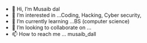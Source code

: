 - 👋 Hi, I’m Musaib dal
- 👀 I’m interested in ...Coding, Hacking, Cyber security, 
- 🌱 I’m currently learning ...BS (computer science)
- 💞️ I’m looking to collaborate on ...
- 📫 How to reach me ... musaib_dall

<!---
Musaibdal/Musaibdal is a ✨ special ✨ repository because its `README.md` (this file) appears on your GitHub profile.
You can click the Preview link to take a look at your changes.
--->
